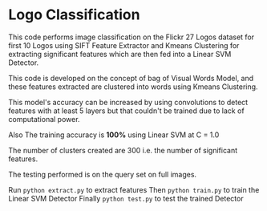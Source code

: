 # Logo Classification

This code performs image classification on the Flickr 27 Logos dataset for first 10 Logos using SIFT Feature Extractor and Kmeans Clustering for extracting significant features which are then fed into a Linear SVM Detector.

This code is developed on the concept of bag of Visual Words Model, and these features extracted are clustered into words using Kmeans Clustering.

This model's accuracy can be increased by using convolutions to detect features with at least 5 layers but that couldn't be trained due to lack of computational power.

Also The training accuracy is __100%__ using Linear SVM at C = 1.0

The number of clusters created are 300 i.e. the number of significant features.

The testing performed is on the query set on full images.

Run `python extract.py` to extract features
Then `python train.py` to train the Linear SVM Detector
Finally `python test.py` to test the trained Detector
